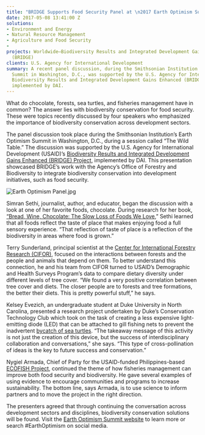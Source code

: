```yaml
---
title: "BRIDGE Supports Food Security Panel at \n2017 Earth Optimism Summit"
date: 2017-05-08 13:41:00 Z
solutions:
- Environment and Energy
- Natural Resource Management
- Agriculture and Food Security
- 
projects: Worldwide—Biodiversity Results and Integrated Development Gains Enhanced
  (BRIDGE)
clients: U.S. Agency for International Development
summary: A recent panel discussion, during the Smithsonian Institution’s Earth Optimism
  Summit in Washington, D.C., was supported by the U.S. Agency for International Development’s
  Biodiversity Results and Integrated Development Gains Enhanced (BRIDGE) Project,
  implemented by DAI.
---
```


What do chocolate, forests, sea turtles, and fisheries management have in common? The answer lies with biodiversity conservation for food security. These were topics recently discussed by four speakers who emphasized the importance of biodiversity conservation across development sectors.

<!--more-->

The panel discussion took place during the Smithsonian Institution’s Earth Optimism Summit in Washington, D.C., during a session called “The Wild Table.” The discussion was supported by the U.S. Agency for International Development (USAID)’s [Biodiversity Results and Integrated Development Gains Enhanced (BRIDGE) Project](https://www.dai.com/our-work/projects/worldwide-biodiversity-results-and-integrated-development-gains-enhanced-bridge), implemented by DAI. This presentation showcased BRIDGE’s work with the Agency’s Office of Forestry and Biodiversity to integrate biodiversity conservation into development initiatives, such as food security.

![Earth Optimism Panel.jpg](/uploads/Earth%20Optimism%20Panel.jpg "The Wild Table presenters share insights into how biodiversity conservation improves the quality and availability of food. From left to right, those pictured are: Leslie Cockburn (moderator), Simran Sethi, Nygiel Armada, Kelsey Evezich and Terry Sunderland. Photo by Karen Boothe.")

Simran Sethi, journalist, author, and educator, began the discussion with a look at one of her favorite foods, chocolate. During research for her book, [“Bread, Wine, Chocolate: The Slow Loss of Foods We Love](https://www.amazon.com/Bread-Wine-Chocolate-Slow-Foods/dp/0061581070),” Sethi learned that all foods reflect the taste of place that makes enjoying food a full sensory experience. “That reflection of taste of place is a reflection of the biodiversity in areas where food is grown.”

Terry Sunderland, principal scientist at the [Center for International Forestry Research (CIFOR)](http://www.cifor.org/), focused on the interactions between forests and the people and animals that depend on them. To better understand this connection, he and his team from CIFOR turned to USAID’s Demographic and Health Surveys Program’s data to compare dietary diversity under different levels of tree cover. “We found a very positive correlation between tree cover and diets. The closer people are to forests and tree formations, the better their diets. This is pretty powerful stuff,” he says.

Kelsey Evezich, an undergraduate student at Duke University in North Carolina, presented a research project undertaken by Duke’s Conservation Technology Club which took on the task of creating a less expensive light-emitting diode (LED) that can be attached to gill fishing nets to prevent the inadvertent [bycatch of sea turtles](https://sites.duke.edu/gcscreatingnearshoretools/entrepreneurship/). “The takeaway message of this activity is not just the creation of this device, but the success of interdisciplinary collaboration and conversations,” she says. “This type of cross-pollination of ideas is the key to future success and conservation.” 

Nygiel Armada, Chief of Party for the USAID-funded Philippines-based [ECOFISH Project](https://www.usaid.gov/philippines/energy-and-environment/ecofish), continued the theme of how fisheries management can improve both food security and biodiversity. He gave several examples of using evidence to encourage communities and programs to increase sustainability. The bottom line, says Armada, is to use science to inform partners and to move the project in the right direction.

The presenters agreed that through continuing the conversation across development sectors and disciplines, biodiversity conservation solutions will be found. Visit the [Earth Optimism Summit website](https://earthoptimism.si.edu/) to learn more or search #EarthOptimism on social media.